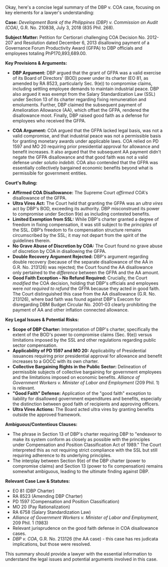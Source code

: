 Okay, here's a concise legal summary of the DBP v. COA case, focusing on key elements for a lawyer's understanding:

**Case:** *Development Bank of the Philippines (DBP) v. Commission on Audit (COA)*, G.R. No. 210838, July 3, 2018 (835 Phil. 268).

**Subject Matter:**  Petition for Certiorari challenging COA Decision No. 2012-207 and Resolution dated December 6, 2013 disallowing payment of a Governance Forum Productivity Award (GFPA) to DBP officials and employees totaling PhP170,893,689.00.

**Key Provisions & Arguments:**

*   **DBP Argument:** DBP argued that the grant of GFPA was a valid exercise of its Board of Directors' (BOD) power under its charter (EO 81, as amended by RA 8523, particularly Sec. 9(e)) to compromise claims, including settling employee demands to maintain industrial peace.  DBP also argued it was exempt from the Salary Standardization Law (SSL) under Section 13 of its charter regarding fixing remuneration and emoluments.  Further, DBP claimed the subsequent payment of Amelioration Allowance (AA), which offset the GFPA, rendered the disallowance moot. Finally, DBP raised good faith as a defense for employees who received the GFPA.

*   **COA Argument:** COA argued that the GFPA lacked legal basis, was not a valid compromise, and that industrial peace was not a permissible basis for granting monetary awards under applicable laws. COA relied on PD 1597 and MO 20 requiring prior presidential approval for allowance and benefit increases. It also argued that the subsequent AA payment didn't negate the GFPA disallowance and that good faith was not a valid defense under *solutio indebiti*.  COA also contended that the GFPA was essentially collectively bargained economic benefits beyond what is permissible for government entities.

**Court's Ruling:**

*   **Affirmed COA Disallowance:** The Supreme Court *affirmed* COA's disallowance of the GFPA.
*   **Ultra Vires Act:** The Court held that granting the GFPA was an *ultra vires* act by DBP's BOD, exceeding its authority. DBP misconstrued its power to compromise under Section 9(e) as including contested benefits.
*   **Limited Exemption from SSL:** While DBP's charter granted a degree of freedom in fixing compensation, it was still subject to the *principles* of the SSL.  DBP’s freedom to fix compensation structure remains circumscribed by the SSL; it may not depart from the spirit of the guidelines therein.
*   **No Grave Abuse of Discretion by COA:** The Court found no grave abuse of discretion by COA in disallowing the GFPA.
*   **Double Recovery Argument Rejected:** DBP's argument regarding double recovery (because of the separate disallowance of the AA in G.R. No. 213126) was rejected; the Court found the AA disallowance only pertained to the *difference* between the GFPA and the AA amount.
*   **Good Faith Exception – No Refund Required:**  Crucially, the Court *modified* the COA decision, holding that DBP's officials and employees were *not required to refund* the GFPA because they acted in good faith. The Court distinguished this case from the AA disallowance (G.R. No. 213126), where bad faith was found against DBP's Execom for disregarding DBM Budget Circular No. 2001-03 clearly prohibiting the payment of AA and other inflation connected allowance.

**Key Legal Issues & Potential Risks:**

*   **Scope of DBP Charter:** Interpretation of DBP's charter, specifically the extent of the BOD's power to compromise claims (Sec. 9(e)) versus limitations imposed by the SSL and other regulations regarding public sector compensation.
*   **Applicability of PD 1597 and MO 20:**  Applicability of Presidential issuances requiring prior presidential approval for allowance and benefit increases to a GOCC with its own charter.
*   **Collective Bargaining Rights in the Public Sector:**  Delineation of permissible subjects of collective bargaining for government employees and the limitations imposed on economic benefits. *Alliance of Government Workers v. Minister of Labor and Employment* (209 Phil. 1) is relevant.
*   **"Good Faith" Defense:** Application of the "good faith" exception to liability for disallowed government expenditures and benefits, especially the distinction between good faith of recipients and approving officers.
*   **Ultra Vires Actions:** The Board acted ultra vires by granting benefits outside the approved framework.

**Ambiguous/Contentious Clauses:**

*   The phrase in Section 13 of DBP's charter requiring DBP to "endeavor to make its system conform as closely as possible with the principles under Compensation and Position Classification Act of 1989." The Court interpreted this as not requiring strict compliance with the SSL but still requiring adherence to its underlying principles.
*   The interplay between Section 9(e) of the DBP charter (power to compromise claims) and Section 13 (power to fix compensation) remains somewhat ambiguous, leading to the ultimate finding against DBP.

**Relevant Case Law & Statutes:**

*   EO 81 (DBP Charter)
*   RA 8523 (Amending DBP Charter)
*   PD 1597 (Compensation and Position Classification)
*   MO 20 (Pay Rationalization)
*   RA 6758 (Salary Standardization Law)
*   *Alliance of Government Workers v. Minister of Labor and Employment*, 209 Phil. 1 (1983)
*   Relevant jurisprudence on the good faith defense in COA disallowance cases.
*   *DBP v. COA*, G.R. No. 213126 (the AA case) - this case has res judicata implications, but those were resolved.

This summary should provide a lawyer with the essential information to understand the legal issues and potential arguments involved in this case.
